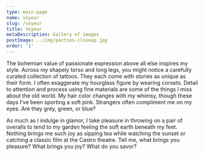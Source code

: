 ```yaml
---
type: main-page
name: voyeur
slug: /voyeur
title: Voyeur
metaDescription: Gallery of images
postImage: ../img/panties-closeup.jpg
order: '1'
---
```

The bohemian value of passionate expression above all else inspires my style. Across my shapely torso and long legs, you might notice a carefully curated collection of tattoos. They each come with stories as unique as their form. I often exaggerate my hourglass figure by wearing corsets. Detail to attention and process using fine materials are some of the things I miss about the old world. My hair color changes with my whimsy, though these days I’ve been sporting a soft pink. Strangers often compliment me on my eyes. Are they grey, green, or blue?

As much as I indulge in glamor, I take pleasure in throwing on a pair of overalls to tend to my garden feeling the soft earth beneath my feet. Nothing brings me such joy as sipping tea while watching the sunset or catching a classic film at the Castro theatre. Tell me, what brings you pleasure? What brings you joy? What do you savor?
